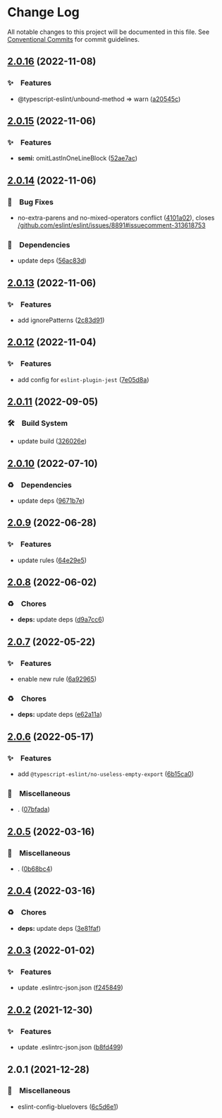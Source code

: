 # Change Log

All notable changes to this project will be documented in this file.
See [Conventional Commits](https://conventionalcommits.org) for commit guidelines.

## [2.0.16](https://github.com/bluelovers/ws-eslint/compare/eslint-config-bluelovers@2.0.15...eslint-config-bluelovers@2.0.16) (2022-11-08)



### ✨　Features

* @typescript-eslint/unbound-method => warn ([a20545c](https://github.com/bluelovers/ws-eslint/commit/a20545c4958ec3e896a54bf61bd923943aaa7a7f))



## [2.0.15](https://github.com/bluelovers/ws-eslint/compare/eslint-config-bluelovers@2.0.14...eslint-config-bluelovers@2.0.15) (2022-11-06)



### ✨　Features

* **semi:** omitLastInOneLineBlock ([52ae7ac](https://github.com/bluelovers/ws-eslint/commit/52ae7ac2dcd317bfade20ec4c9b22f16f6723441))



## [2.0.14](https://github.com/bluelovers/ws-eslint/compare/eslint-config-bluelovers@2.0.13...eslint-config-bluelovers@2.0.14) (2022-11-06)



### 🐛　Bug Fixes

* no-extra-parens and no-mixed-operators conflict ([4101a02](https://github.com/bluelovers/ws-eslint/commit/4101a0283d4795b7ec749c18def84f20267f3957)), closes [/github.com/eslint/eslint/issues/8891#issuecomment-313618753](https://github.com//github.com/eslint/eslint/issues/8891/issues/issuecomment-313618753)


### 📌　Dependencies

* update deps ([56ac83d](https://github.com/bluelovers/ws-eslint/commit/56ac83d9e0515880e202a39b24e5c7b2a0398d61))



## [2.0.13](https://github.com/bluelovers/ws-eslint/compare/eslint-config-bluelovers@2.0.12...eslint-config-bluelovers@2.0.13) (2022-11-06)



### ✨　Features

* add ignorePatterns ([2c83d91](https://github.com/bluelovers/ws-eslint/commit/2c83d916427120f06704c263ba9c591c0c8badfb))



## [2.0.12](https://github.com/bluelovers/ws-eslint/compare/eslint-config-bluelovers@2.0.11...eslint-config-bluelovers@2.0.12) (2022-11-04)



### ✨　Features

* add config for `eslint-plugin-jest` ([7e05d8a](https://github.com/bluelovers/ws-eslint/commit/7e05d8ae3f15a0afe4f8b79246a8595cbecb573b))



## [2.0.11](https://github.com/bluelovers/ws-eslint/compare/eslint-config-bluelovers@2.0.10...eslint-config-bluelovers@2.0.11) (2022-09-05)



### 🛠　Build System

* update build ([326026e](https://github.com/bluelovers/ws-eslint/commit/326026e802e1bd1f7c2f8113109b1cc44f8b3b3d))



## [2.0.10](https://github.com/bluelovers/ws-eslint/compare/eslint-config-bluelovers@2.0.9...eslint-config-bluelovers@2.0.10) (2022-07-10)


### ♻️　Dependencies

* update deps ([9671b7e](https://github.com/bluelovers/ws-eslint/commit/9671b7edd2d72d97e43c4b8cf17b16c57846bc7c))





## [2.0.9](https://github.com/bluelovers/ws-eslint/compare/eslint-config-bluelovers@2.0.8...eslint-config-bluelovers@2.0.9) (2022-06-28)


### ✨　Features

* update rules ([64e29e5](https://github.com/bluelovers/ws-eslint/commit/64e29e56c933a1c228d94d008447b834e0c63050))





## [2.0.8](https://github.com/bluelovers/ws-eslint/compare/eslint-config-bluelovers@2.0.7...eslint-config-bluelovers@2.0.8) (2022-06-02)


### ♻️　Chores

* **deps:** update deps ([d9a7cc6](https://github.com/bluelovers/ws-eslint/commit/d9a7cc61a59d88ff16a220e92e5ca598b23c342c))





## [2.0.7](https://github.com/bluelovers/ws-eslint/compare/eslint-config-bluelovers@2.0.6...eslint-config-bluelovers@2.0.7) (2022-05-22)


### ✨　Features

* enable new rule ([6a92965](https://github.com/bluelovers/ws-eslint/commit/6a92965433786a5924929d1ae485147aa03107fc))


### ♻️　Chores

* **deps:** update deps ([e62a11a](https://github.com/bluelovers/ws-eslint/commit/e62a11aaa19509458ec0f9b3039c77cefe76a719))





## [2.0.6](https://github.com/bluelovers/ws-eslint/compare/eslint-config-bluelovers@2.0.5...eslint-config-bluelovers@2.0.6) (2022-05-17)


### ✨　Features

* add `@typescript-eslint/no-useless-empty-export` ([6b15ca0](https://github.com/bluelovers/ws-eslint/commit/6b15ca0ef06b358b39bdd36b2a0c787ad601730b))


### 🔖　Miscellaneous

* . ([07bfada](https://github.com/bluelovers/ws-eslint/commit/07bfada7a370681c0186d302c2be386a33bb00e8))





## [2.0.5](https://github.com/bluelovers/ws-eslint/compare/eslint-config-bluelovers@2.0.4...eslint-config-bluelovers@2.0.5) (2022-03-16)


### 🔖　Miscellaneous

* . ([0b68bc4](https://github.com/bluelovers/ws-eslint/commit/0b68bc4da19d1ae35b029e6ae3770ba94af68475))





## [2.0.4](https://github.com/bluelovers/ws-eslint/compare/eslint-config-bluelovers@2.0.3...eslint-config-bluelovers@2.0.4) (2022-03-16)


### ♻️　Chores

* **deps:** update deps ([3e81faf](https://github.com/bluelovers/ws-eslint/commit/3e81faff1b90ec9607c324cc382f8e51f84e7843))





## [2.0.3](https://github.com/bluelovers/ws-eslint/compare/eslint-config-bluelovers@2.0.2...eslint-config-bluelovers@2.0.3) (2022-01-02)


### ✨　Features

* update .eslintrc-json.json ([f245849](https://github.com/bluelovers/ws-eslint/commit/f2458493b5edb54ede72ae51f75e0e144b4fe9e9))





## [2.0.2](https://github.com/bluelovers/ws-eslint/compare/eslint-config-bluelovers@2.0.1...eslint-config-bluelovers@2.0.2) (2021-12-30)


### ✨　Features

* update .eslintrc-json.json ([b8fd499](https://github.com/bluelovers/ws-eslint/commit/b8fd4998889469b9c8de70b9e5a8593b3edb0577))





## 2.0.1 (2021-12-28)


### 🔖　Miscellaneous

* eslint-config-bluelovers ([6c5d6e1](https://github.com/bluelovers/ws-eslint/commit/6c5d6e17c2fa4087aa40c4bc714149f1e84dfe84))
